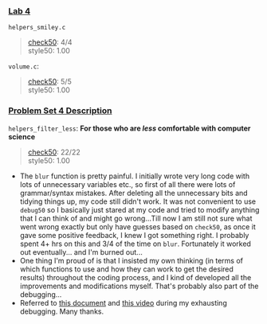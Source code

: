 ### [Lab 4](https://cs50.harvard.edu/x/2023/labs/4/)
`helpers_smiley.c`
> [check50](https://submit.cs50.io/check50/b26414ef44973577506dc647ed8bc85444ed6971): 4/4  
> style50: 1.00  

`volume.c`:
> [check50](https://submit.cs50.io/check50/146813b9484992fbc2a58564ebf80449d4a2ab04): 5/5  
> style50: 1.00  

### [Problem Set 4 Description](https://cs50.harvard.edu/x/2023/psets/4/)
`helpers_filter_less`: **For those who are *less* comfortable with computer science**    
> [check50](https://submit.cs50.io/check50/9f177e06ad0f42fa809062c9f9ce1759b09b4c2e): 22/22   
> style50: 1.00  
- The `blur` function is pretty painful. I initially wrote very long code with lots of unnecessary variables etc., so first of all there were lots of grammar/syntax mistakes. After deleting all the unnecessary bits and tidying things up, my code still didn't work. It was not convenient to use `debug50` so I basically just stared at my code and tried to modify anything that I can think of and might go wrong...Till now I am still not sure what went wrong exactly but only have guesses based on `check50`, as once it gave some positive feedback, I knew I got something right. I probably spent 4+ hrs on this and 3/4 of the time on `blur`. Fortunately it worked out eventually... and I'm burned out...
- One thing I'm proud of is that I insisted my own thinking (in terms of which functions to use and how they can work to get the desired results) throughout the coding process, and I kind of developed all the improvements and modifications myself. That's probably also part of the debugging... 
- Referred to [this document](https://github.com/mancuoj/CS50x/blob/master/Week4/1-filter-less.c) and [this video](https://www.youtube.com/watch?v=eoHIX_PNGcE) during my exhausting debugging. Many thanks. 
